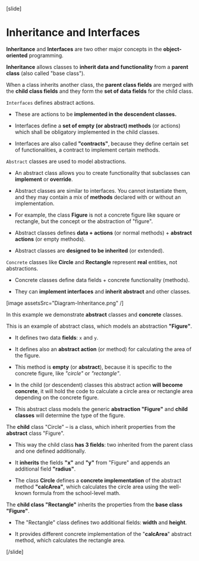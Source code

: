 [slide]

# Inheritance and Interfaces

**Inheritance** and **Interfaces** are two other major concepts in the **object-oriented** programming.

**Inheritance** allows classes to **inherit data and functionality** from a **parent class** (also called "base class").

When a class inherits another class, the **parent class fields** are merged with the **child class fields** and they form the **set of data fields** for the child class.

`Interfaces` defines abstract actions.

- These are actions to be **implemented in the descendent classes.**

- Interfaces define a **set of empty (or abstract) methods** (or actions) which shall be obligatory implemented in the child classes.

- Interfaces are also called **"contracts"**, because they define certain set of functionalities, a contract to implement certain methods.

`Abstract` classes are used to model abstractions.

- An abstract class allows you to create functionality that subclasses can **implement** or **override**.

- Abstract classes are similar to interfaces. You cannot instantiate them, and they may contain a mix of **methods** declared with or without an implementation.

- For example, the class **Figure** is not a concrete figure like square or rectangle, but the concept or the abstraction of "figure".

- Abstract classes defines **data + actions** (or normal methods) + **abstract actions** (or empty methods).

- Abstract classes are **designed to be inherited** (or extended).

`Concrete` classes like **Circle** and **Rectangle** represent **real** entities, not abstractions.

- Concrete classes define data fields + concrete functionality (methods).

- They can **implement interfaces** and **inherit abstract** and other classes.


[image assetsSrc="Diagram-Inheritance.png" /]


In this example we demonstrate **abstract** classes and **concrete** classes.

This is an example of abstract class, which models an abstraction **"Figure"**.

- It defines two data **fields**: `x` and `y`.

- It defines also an **abstract action** (or method) for calculating the area of the figure.

- This method is **empty** (or **abstract**), because it is specific to the concrete figure, like *"circle"* or *"rectangle"*.

- In the child (or descendent) classes this abstract action **will become concrete**, it will hold the code to calculate a circle area or rectangle area depending on the concrete figure.

- This abstract class models the generic **abstraction "Figure"** and **child classes** will determine the type of the figure.

 The **child** class "Circle" – is a class, which inherit properties from the **abstract** class "Figure".

- This way the child class **has 3 fields**: two inherited from the parent class and one defined additionally.

- It **inherits** the fields **"x"** and **"y"** from "Figure" and appends an additional field **"radius"**.

- The class **Circle** defines a **concrete implementation** of the abstract method **"calcArea"**, which calculates the circle area using the well-known formula from the school-level math.

The **child class "Rectangle"** inherits the properties from the **base class "Figure"**.

- The "Rectangle" class defines two additional fields: **width** and **height**.

- It provides different concrete implementation of the "**calcArea**" abstract method, which calculates the rectangle area.



[/slide]